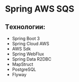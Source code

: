 Spring AWS SQS
================================


## Tехнологии:
 - Spring Boot 3
 - Spring Cloud AWS
 - AWS Sdk
 - Spring WebFlux
 - Spring Data R2DBC
 - MapStruct
 - PostgreSQL
 - Flyway
